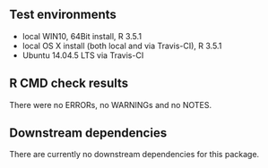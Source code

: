 ## Test environments
* local WIN10, 64Bit install, R 3.5.1
* local OS X install (both local and via Travis-CI), R 3.5.1
* Ubuntu 14.04.5 LTS via Travis-CI

## R CMD check results
There were no ERRORs, no WARNINGs and no NOTES.

## Downstream dependencies
There are currently no downstream dependencies for this package.
